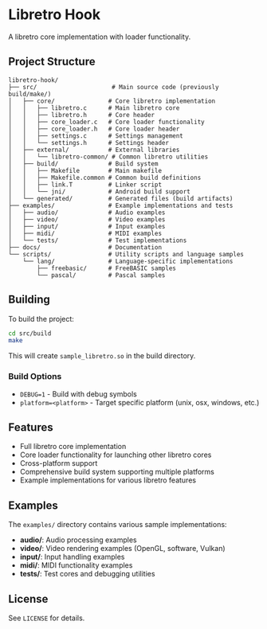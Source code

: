 # Libretro Hook

A libretro core implementation with loader functionality.

## Project Structure

```
libretro-hook/
├── src/                     # Main source code (previously build/make/)
│   ├── core/               # Core libretro implementation
│   │   ├── libretro.c      # Main libretro core
│   │   ├── libretro.h      # Core header
│   │   ├── core_loader.c   # Core loader functionality
│   │   ├── core_loader.h   # Core loader header
│   │   ├── settings.c      # Settings management
│   │   └── settings.h      # Settings header
│   ├── external/           # External libraries
│   │   └── libretro-common/ # Common libretro utilities
│   ├── build/              # Build system
│   │   ├── Makefile        # Main makefile
│   │   ├── Makefile.common # Common build definitions
│   │   ├── link.T          # Linker script
│   │   └── jni/            # Android build support
│   └── generated/          # Generated files (build artifacts)
├── examples/               # Example implementations and tests
│   ├── audio/              # Audio examples
│   ├── video/              # Video examples
│   ├── input/              # Input examples
│   ├── midi/               # MIDI examples
│   └── tests/              # Test implementations
├── docs/                   # Documentation
└── scripts/                # Utility scripts and language samples
    └── lang/               # Language-specific implementations
        ├── freebasic/      # FreeBASIC samples
        └── pascal/         # Pascal samples
```

## Building

To build the project:

```bash
cd src/build
make
```

This will create `sample_libretro.so` in the build directory.

### Build Options

- `DEBUG=1` - Build with debug symbols
- `platform=<platform>` - Target specific platform (unix, osx, windows, etc.)

## Features

- Full libretro core implementation
- Core loader functionality for launching other libretro cores
- Cross-platform support
- Comprehensive build system supporting multiple platforms
- Example implementations for various libretro features

## Examples

The `examples/` directory contains various sample implementations:

- **audio/**: Audio processing examples
- **video/**: Video rendering examples (OpenGL, software, Vulkan)
- **input/**: Input handling examples
- **midi/**: MIDI functionality examples
- **tests/**: Test cores and debugging utilities

## License

See `LICENSE` for details.